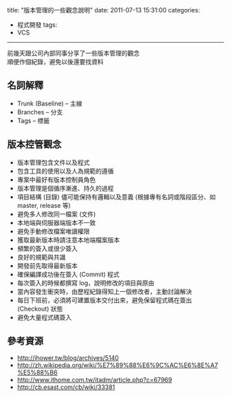 title: "版本管理的一些觀念說明"
date: 2011-07-13 15:31:00
categories:
- 程式開發
tags:
- VCS
---

前幾天跟公司內部同事分享了一些版本管理的觀念  
順便作個紀錄，避免以後還要找資料  

<!--more-->

## 名詞解釋
* Trunk (Baseline) – 主線
* Branches – 分支
* Tags – 標籤

## 版本控管觀念
* 版本管理包含文件以及程式
* 包含工具的使用以及人為規範的遵循
* 專案中最好有版本控制員角色
* 版本管理是個循序漸進、持久的過程
* 項目結構 (目錄) 儘可能保持有邏輯以及意義 (根據專有名詞或階段區分、如 master, release 等)
* 避免多人修改同一檔案 (文件)
* 本地端與伺服器端版本不一致
* 避免手動修改檔案唯讀權限
* 獲取最新版本時請注意本地端檔案版本
* 頻繁的簽入或很少簽入
* 良好的規範與共識
* 開發前先取得最新版本
* 確保編譯成功後在簽入 (Commit) 程式
* 每次簽入的時候都撰寫 log，說明修改的項目與原由
* 當內容發生衝突時，由歷程紀錄得知上一個修改者，主動討論解決
* 每日下班前，必須將可建置版本交付出來，避免保留程式碼在簽出 (Checkout) 狀態
* 避免大量程式碼簽入

## 參考資源
* <http://ihower.tw/blog/archives/5140>
* <http://zh.wikipedia.org/wiki/%E7%89%88%E6%9C%AC%E6%8E%A7%E5%88%B6>
* <http://www.ithome.com.tw/itadm/article.php?c=67969>
* <http://cb.esast.com/cb/wiki/33381>
